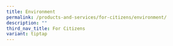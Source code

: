 ```yaml
---
title: Environment
permalink: /products-and-services/for-citizens/environment/
description: ""
third_nav_title: For Citizens
variant: tiptap
---
```


